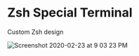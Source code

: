 # Zsh Special Terminal
Custom Zsh design 

![Screenshot 2020-02-23 at 9 03 23 PM](https://user-images.githubusercontent.com/12505405/75114649-1c5fd080-5682-11ea-8767-3fffdf0c6f3f.png)